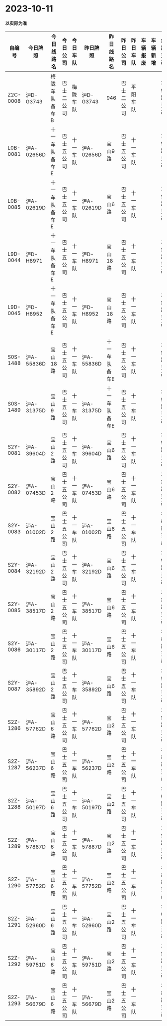 # 2023-10-11

**以实际为准**

| 自编号      | 今日牌照      | 今日线路名   | 今日公司  | 今日车队 | 昨日牌照      | 昨日线路名   | 昨日公司  | 昨日车队 | 车辆报废 | 车辆新增 | 线路更改  | 车队更改  | 公司更改 | 牌照更改 |
|----------|-----------|---------|-------|------|-----------|---------|-------|------|------|------|-------|-------|------|------|
| Z2C-0008 | 沪D-G3743  | 梅陇车队备车B | 巴士二公司 | 梅陇车队 | 沪D-G3743  | 946     | 巴士二公司 | 平阳车队 |      |      | 3线路更改 | 4车队更改 |      |      |
| L0B-0081 | 沪A-02656D | 十一车队备车E | 巴士五公司 | 十一车队 | 沪A-02656D | 宝山9路    | 巴士五公司 | 十一车队 |      |      | 3线路更改 |       |      |      |
| L0B-0085 | 沪A-02619D | 十一车队备车E | 巴士五公司 | 十一车队 | 沪A-02619D | 宝山6路    | 巴士五公司 | 十一车队 |      |      | 3线路更改 |       |      |      |
| L9D-0044 | 沪D-H8971  | 十一车队备车E | 巴士五公司 | 十一车队 | 沪D-H8971  | 宝山18路   | 巴士五公司 | 十一车队 |      |      | 3线路更改 |       |      |      |
| L9D-0045 | 沪D-H8952  | 十一车队备车E | 巴士五公司 | 十一车队 | 沪D-H8952  | 宝山18路   | 巴士五公司 | 十一车队 |      |      | 3线路更改 |       |      |      |
| S0S-1488 | 沪A-55836D | 宝山18路   | 巴士五公司 | 十一车队 | 沪A-55836D | 十一车队备车E | 巴士五公司 | 十一车队 |      |      | 3线路更改 |       |      |      |
| S0S-1489 | 沪A-31375D | 宝山9路    | 巴士五公司 | 十一车队 | 沪A-31375D | 十一车队备车E | 巴士五公司 | 十一车队 |      |      | 3线路更改 |       |      |      |
| S2Y-0081 | 沪A-39604D | 宝山2路    | 巴士五公司 | 十一车队 | 沪A-39604D | 宝山6路    | 巴士五公司 | 十一车队 |      |      | 3线路更改 |       |      |      |
| S2Y-0082 | 沪A-07453D | 宝山2路    | 巴士五公司 | 十一车队 | 沪A-07453D | 宝山6路    | 巴士五公司 | 十一车队 |      |      | 3线路更改 |       |      |      |
| S2Y-0083 | 沪A-01002D | 宝山2路    | 巴士五公司 | 十一车队 | 沪A-01002D | 宝山6路    | 巴士五公司 | 十一车队 |      |      | 3线路更改 |       |      |      |
| S2Y-0084 | 沪A-32192D | 宝山2路    | 巴士五公司 | 十一车队 | 沪A-32192D | 宝山6路    | 巴士五公司 | 十一车队 |      |      | 3线路更改 |       |      |      |
| S2Y-0085 | 沪A-38517D | 宝山2路    | 巴士五公司 | 十一车队 | 沪A-38517D | 宝山6路    | 巴士五公司 | 十一车队 |      |      | 3线路更改 |       |      |      |
| S2Y-0086 | 沪A-30117D | 宝山2路    | 巴士五公司 | 十一车队 | 沪A-30117D | 宝山6路    | 巴士五公司 | 十一车队 |      |      | 3线路更改 |       |      |      |
| S2Y-0087 | 沪A-35892D | 宝山2路    | 巴士五公司 | 十一车队 | 沪A-35892D | 宝山6路    | 巴士五公司 | 十一车队 |      |      | 3线路更改 |       |      |      |
| S2Z-1286 | 沪A-57762D | 宝山6路    | 巴士五公司 | 十一车队 | 沪A-57762D | 宝山2路    | 巴士五公司 | 十一车队 |      |      | 3线路更改 |       |      |      |
| S2Z-1287 | 沪A-56237D | 宝山6路    | 巴士五公司 | 十一车队 | 沪A-56237D | 宝山2路    | 巴士五公司 | 十一车队 |      |      | 3线路更改 |       |      |      |
| S2Z-1288 | 沪A-50197D | 宝山6路    | 巴士五公司 | 十一车队 | 沪A-50197D | 宝山2路    | 巴士五公司 | 十一车队 |      |      | 3线路更改 |       |      |      |
| S2Z-1289 | 沪A-57887D | 宝山6路    | 巴士五公司 | 十一车队 | 沪A-57887D | 宝山2路    | 巴士五公司 | 十一车队 |      |      | 3线路更改 |       |      |      |
| S2Z-1290 | 沪A-57752D | 宝山6路    | 巴士五公司 | 十一车队 | 沪A-57752D | 宝山2路    | 巴士五公司 | 十一车队 |      |      | 3线路更改 |       |      |      |
| S2Z-1291 | 沪A-52960D | 宝山6路    | 巴士五公司 | 十一车队 | 沪A-52960D | 宝山2路    | 巴士五公司 | 十一车队 |      |      | 3线路更改 |       |      |      |
| S2Z-1292 | 沪A-59751D | 宝山6路    | 巴士五公司 | 十一车队 | 沪A-59751D | 宝山2路    | 巴士五公司 | 十一车队 |      |      | 3线路更改 |       |      |      |
| S2Z-1293 | 沪A-56679D | 宝山6路    | 巴士五公司 | 十一车队 | 沪A-56679D | 宝山2路    | 巴士五公司 | 十一车队 |      |      | 3线路更改 |

